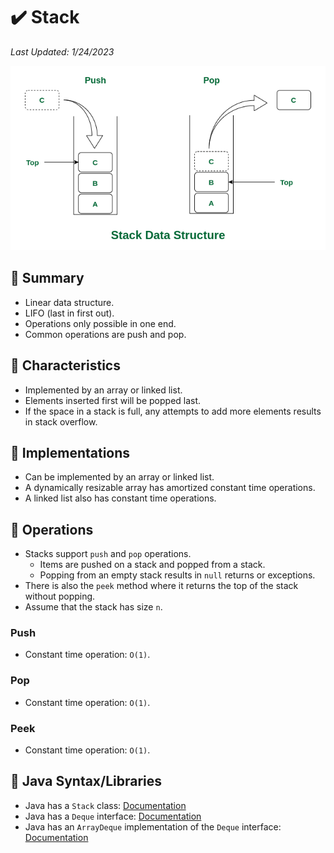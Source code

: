 # :heavy_check_mark: Stack
*Last Updated: 1/24/2023*

![Image of a stack](../../../images/data-structures/linear/stack/stack.png)

## :round_pushpin: Summary
- Linear data structure.
- LIFO (last in first out).
- Operations only possible in one end.
- Common operations are push and pop.

## :round_pushpin: Characteristics
- Implemented by an array or linked list.
- Elements inserted first will be popped last.
- If the space in a stack is full, any attempts to add more elements results in stack overflow.

## :round_pushpin: Implementations
- Can be implemented by an array or linked list.
- A dynamically resizable array has amortized constant time operations.
- A linked list also has constant time operations.

## :round_pushpin: Operations
- Stacks support `push` and `pop` operations.
  - Items are pushed on a stack and popped from a stack.
  - Popping from an empty stack results in `null` returns or exceptions.
- There is also the `peek` method where it returns the top of the stack without popping.
- Assume that the stack has size `n`.
### Push
- Constant time operation: `O(1)`.

### Pop
- Constant time operation: `O(1)`.

### Peek
- Constant time operation: `O(1)`.

## :round_pushpin: Java Syntax/Libraries
- Java has a `Stack` class: [Documentation](https://docs.oracle.com/javase/7/docs/api/java/util/Stack.html)
- Java has a `Deque` interface: [Documentation](https://docs.oracle.com/javase/7/docs/api/java/util/Deque.html)
- Java has an `ArrayDeque` implementation of the `Deque` interface: [Documentation](https://docs.oracle.com/javase/7/docs/api/java/util/ArrayDeque.html)
